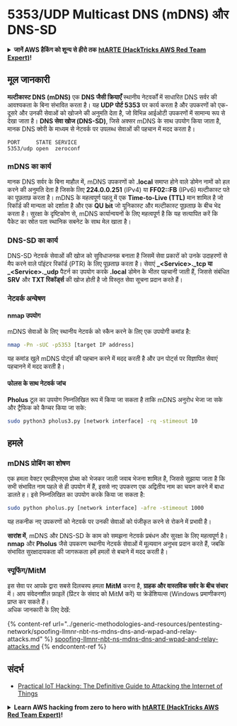 # 5353/UDP Multicast DNS (mDNS) और DNS-SD

<details>

<summary><strong>जानें AWS हैकिंग को शून्य से हीरो तक</strong> <a href="https://training.hacktricks.xyz/courses/arte"><strong>htARTE (HackTricks AWS Red Team Expert)</strong></a><strong>!</strong></summary>

HackTricks का समर्थन करने के अन्य तरीके:

* अगर आप चाहते हैं कि आपकी **कंपनी HackTricks में विज्ञापित हो** या **HackTricks को PDF में डाउनलोड करें** तो [**सब्सक्रिप्शन प्लान्स देखें**](https://github.com/sponsors/carlospolop)!
* [**आधिकारिक PEASS और HackTricks स्वैग**](https://peass.creator-spring.com) प्राप्त करें
* हमारे विशेष [**NFTs**](https://opensea.io/collection/the-peass-family) संग्रह [**The PEASS Family**](https://opensea.io/collection/the-peass-family) खोजें
* **शामिल हों** 💬 [**Discord समूह**](https://discord.gg/hRep4RUj7f) या [**टेलीग्राम समूह**](https://t.me/peass) या हमें **ट्विटर** 🐦 [**@carlospolopm**](https://twitter.com/hacktricks_live)** पर **फॉलो** करें।
* **अपने हैकिंग ट्रिक्स साझा करें, HackTricks** और [**HackTricks Cloud**](https://github.com/carlospolop/hacktricks-cloud) github repos में PRs सबमिट करके।

</details>

## **मूल जानकारी**

**मल्टीकास्ट DNS (mDNS)** एक **DNS जैसी क्रियाएँ** स्थानीय नेटवर्कों में साधारित DNS सर्वर की आवश्यकता के बिना संभावित करता है। यह **UDP पोर्ट 5353** पर कार्य करता है और उपकरणों को एक-दूसरे और उनकी सेवाओं को खोजने की अनुमति देता है, जो विभिन्न आईओटी उपकरणों में सामान्य रूप से देखा जाता है। **DNS सेवा खोज (DNS-SD)**, जिसे अक्सर mDNS के साथ उपयोग किया जाता है, मानक DNS क्वेरी के माध्यम से नेटवर्क पर उपलब्ध सेवाओं की पहचान में मदद करता है।
```
PORT     STATE SERVICE
5353/udp open  zeroconf
```
### **mDNS का कार्य**

मानक DNS सर्वर के बिना माहौल में, mDNS उपकरणों को **.local** समाप्त होने वाले डोमेन नामों को हल करने की अनुमति देता है जिसके लिए **224.0.0.251** (IPv4) या **FF02::FB** (IPv6) मल्टीकास्ट पते का पूछताछ करता है। mDNS के महत्वपूर्ण पहलू में एक **Time-to-Live (TTL)** मान शामिल है जो रिकॉर्ड की मान्यता को दर्शाता है और एक **QU bit** जो यूनिकास्ट और मल्टीकास्ट पूछताछ के बीच भेद करता है। सुरक्षा के दृष्टिकोण से, mDNS कार्यान्वयनों के लिए महत्वपूर्ण है कि यह सत्यापित करें कि पैकेट का स्रोत पता स्थानिक सबनेट के साथ मेल खाता है।

### **DNS-SD का कार्य**

DNS-SD नेटवर्क सेवाओं की खोज को सुविधाजनक बनाता है जिसमें सेवा प्रकारों को उनके उदाहरणों से मैप करने वाले पॉइंटर रिकॉर्ड (PTR) के लिए पूछताछ करता है। सेवाएं **_\<Service>.\_tcp या \_\<Service>.\_udp** पैटर्न का उपयोग करके **.local** डोमेन के भीतर पहचानी जाती हैं, जिससे संबंधित **SRV** और **TXT रिकॉर्ड्स** की खोज होती है जो विस्तृत सेवा सूचना प्रदान करते हैं।

### **नेटवर्क अन्वेषण**

#### **nmap उपयोग**

mDNS सेवाओं के लिए स्थानीय नेटवर्क को स्कैन करने के लिए एक उपयोगी कमांड है:
```bash
nmap -Pn -sUC -p5353 [target IP address]
```
यह कमांड खुले mDNS पोर्ट्स की पहचान करने में मदद करती है और उन पोर्ट्स पर विज्ञापित सेवाएं पहचानने में मदद करती है।

#### **फोलस के साथ नेटवर्क जांच**

**Pholus** टूल का उपयोग निम्नलिखित रूप में किया जा सकता है ताकि mDNS अनुरोध भेजा जा सके और ट्रैफिक को कैप्चर किया जा सके:
```bash
sudo python3 pholus3.py [network interface] -rq -stimeout 10
```
## हमले

### **mDNS प्रोबिंग का शोषण**

एक हमला वेक्टर एमडीएनएस प्रोब्स को भेजकर जाली जवाब भेजना शामिल है, जिससे सुझाया जाता है कि सभी संभावित नाम पहले से ही उपयोग में हैं, इससे नए उपकरण एक अद्वितीय नाम का चयन करने में बाधा डालते ह। इसे निम्नलिखित का उपयोग करके किया जा सकता है:
```bash
sudo python pholus.py [network interface] -afre -stimeout 1000
```
यह तकनीक नए उपकरणों को नेटवर्क पर उनकी सेवाओं को पंजीकृत करने से रोकने में प्रभावी है।

**सारांश में**, mDNS और DNS-SD के काम को समझना नेटवर्क प्रबंधन और सुरक्षा के लिए महत्वपूर्ण है। **nmap** और **Pholus** जैसे उपकरण स्थानीय नेटवर्क सेवाओं में मूल्यवान अनुभव प्रदान करते हैं, जबकि संभावित सुरक्षादायकता की जागरूकता हमें हमलों से बचाने में मदद करती है।

### स्पूफिंग/MitM

इस सेवा पर आपके द्वारा सबसे दिलचस्प हमला **MitM** करना है, **ग्राहक और वास्तविक सर्वर के बीच संचार** में। आप संवेदनशील फ़ाइलें (प्रिंटर के संवाद को MitM करें) या क्रेडेंशियल्स (Windows प्रमाणीकरण) प्राप्त कर सकते हैं।\
अधिक जानकारी के लिए देखें:

{% content-ref url="../generic-methodologies-and-resources/pentesting-network/spoofing-llmnr-nbt-ns-mdns-dns-and-wpad-and-relay-attacks.md" %}
[spoofing-llmnr-nbt-ns-mdns-dns-and-wpad-and-relay-attacks.md](../generic-methodologies-and-resources/pentesting-network/spoofing-llmnr-nbt-ns-mdns-dns-and-wpad-and-relay-attacks.md)
{% endcontent-ref %}

## संदर्भ

* [Practical IoT Hacking: The Definitive Guide to Attacking the Internet of Things](https://books.google.co.uk/books/about/Practical\_IoT\_Hacking.html?id=GbYEEAAAQBAJ\&redir\_esc=y)

<details>

<summary><strong>Learn AWS hacking from zero to hero with</strong> <a href="https://training.hacktricks.xyz/courses/arte"><strong>htARTE (HackTricks AWS Red Team Expert)</strong></a><strong>!</strong></summary>

Other ways to support HackTricks:

* If you want to see your **company advertised in HackTricks** or **download HackTricks in PDF** Check the [**SUBSCRIPTION PLANS**](https://github.com/sponsors/carlospolop)!
* Get the [**official PEASS & HackTricks swag**](https://peass.creator-spring.com)
* Discover [**The PEASS Family**](https://opensea.io/collection/the-peass-family), our collection of exclusive [**NFTs**](https://opensea.io/collection/the-peass-family)
* **Join the** 💬 [**Discord group**](https://discord.gg/hRep4RUj7f) or the [**telegram group**](https://t.me/peass) or **follow** us on **Twitter** 🐦 [**@carlospolopm**](https://twitter.com/hacktricks_live)**.**
* **Share your hacking tricks by submitting PRs to the** [**HackTricks**](https://github.com/carlospolop/hacktricks) and [**HackTricks Cloud**](https://github.com/carlospolop/hacktricks-cloud) github repos.

</details>
